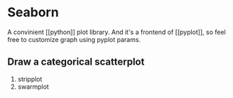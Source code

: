 # Seaborn
A convinient [[python]] plot library. And it's a frontend of [[pyplot]], so feel free to customize graph using pyplot params.

## Draw a categorical scatterplot
1. stripplot
2. swarmplot